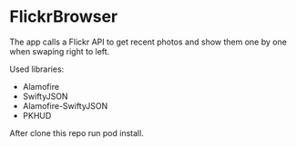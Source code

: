 # FlickrBrowser

The app calls a Flickr API to get recent photos and show them one by one when swaping right to left. 

Used libraries: 
- Alamofire
- SwiftyJSON
- Alamofire-SwiftyJSON
- PKHUD

After clone this repo run pod install.
